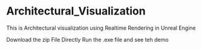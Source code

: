 # Architectural_Visualization

This is Architectural visualization using Realtime Rendering in Unreal Engine

Download the zip File 
Directly Run the .exe file and see teh demo
